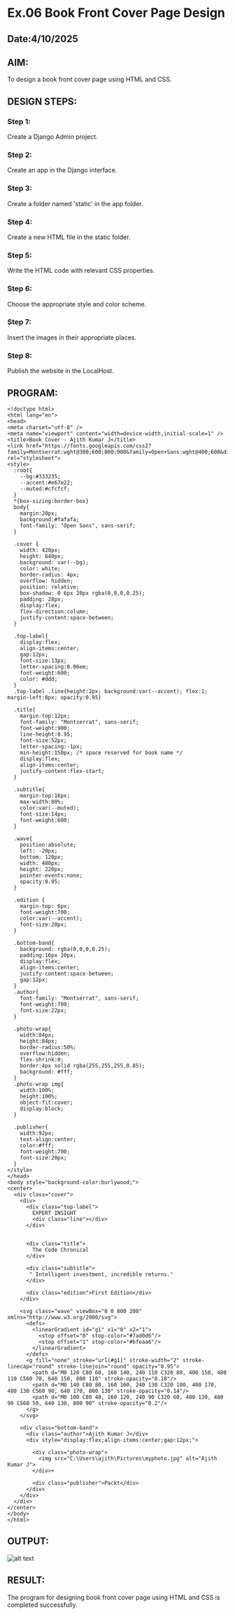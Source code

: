 # Ex.06 Book Front Cover Page Design
## Date:4/10/2025

## AIM:
To design a book front cover page using HTML and CSS.

## DESIGN STEPS:

### Step 1:
Create a Django Admin project.

### Step 2:
Create an app in the Django interface.

### Step 3:
Create a folder named 'static' in the app folder.

### Step 4:
Create a new HTML file in the static folder.

### Step 5:
Write the HTML code with relevant CSS properties.

### Step 6:
Choose the appropriate style and color scheme.

### Step 7:
Insert the images in their appropriate places.

### Step 8:
Publish the website in the LocalHost.

## PROGRAM:
```
<!doctype html>
<html lang="en">
<head>
<meta charset="utf-8" />
<meta name="viewport" content="width=device-width,initial-scale=1" />
<title>Book Cover - Ajith Kumar J</title>
<link href="https://fonts.googleapis.com/css2?family=Montserrat:wght@300;600;800;900&family=Open+Sans:wght@400;600&display=swap" rel="stylesheet">
<style>
  :root{
    --bg:#333235;
    --accent:#e67e22;
    --muted:#cfcfcf;
  }
  *{box-sizing:border-box}
  body{
    margin:20px;
    background:#fafafa;
    font-family: "Open Sans", sans-serif;
  }

  .cover {
    width: 420px;
    height: 640px;
    background: var(--bg);
    color: white;
    border-radius: 4px;
    overflow: hidden;
    position: relative;
    box-shadow: 0 6px 20px rgba(0,0,0,0.25);
    padding: 28px;
    display:flex;
    flex-direction:column;
    justify-content:space-between;
  }

  .top-label{
    display:flex;
    align-items:center;
    gap:12px;
    font-size:13px;
    letter-spacing:0.06em;
    font-weight:600;
    color: #ddd;
  }
  .top-label .line{height:2px; background:var(--accent); flex:1; margin-left:8px; opacity:0.95}

  .title{
    margin-top:12px;
    font-family: "Montserrat", sans-serif;
    font-weight:900;
    line-height:0.95;
    font-size:52px;
    letter-spacing:-1px;
    min-height:150px; /* space reserved for book name */
    display:flex;
    align-items:center;
    justify-content:flex-start;
  }

  .subtitle{
    margin-top:16px;
    max-width:80%;
    color:var(--muted);
    font-size:14px;
    font-weight:600;
  }

  .wave{
    position:absolute;
    left: -20px;
    bottom: 120px;
    width: 480px;
    height: 220px;
    pointer-events:none;
    opacity:0.95;
  }

  .edition {
    margin-top: 6px;
    font-weight:700;
    color:var(--accent);
    font-size:20px;
  }

  .bottom-band{
    background: rgba(0,0,0,0.25);
    padding:16px 20px;
    display:flex;
    align-items:center;
    justify-content:space-between;
    gap:12px;
  }
  .author{
    font-family: "Montserrat", sans-serif;
    font-weight:700;
    font-size:22px;
  }

  .photo-wrap{
    width:84px;
    height:84px;
    border-radius:50%;
    overflow:hidden;
    flex-shrink:0;
    border:4px solid rgba(255,255,255,0.85);
    background: #fff;
  }
  .photo-wrap img{
    width:100%;
    height:100%;
    object-fit:cover;
    display:block;
  }

  .publisher{
    width:92px;
    text-align:center;
    color:#fff;
    font-weight:700;
    font-size:20px;
  }
</style>
</head>
<body style="background-color:burlywood;">
<center>
  <div class="cover">
    <div>
      <div class="top-label">
        EXPERT INSIGHT
        <div class="line"></div>
      </div>

      
      <div class="title">
        The Code Chronical
      </div>

      <div class="subtitle">
       " Intelligent investment, incredible returns."
      </div>

      <div class="edition">First Edition</div>
    </div>

    <svg class="wave" viewBox="0 0 800 200" xmlns="http://www.w3.org/2000/svg">
      <defs>
        <linearGradient id="g1" x1="0" x2="1">
          <stop offset="0" stop-color="#7ad0d6"/>
          <stop offset="1" stop-color="#bfeaa6"/>
        </linearGradient>
      </defs>
      <g fill="none" stroke="url(#g1)" stroke-width="2" stroke-linecap="round" stroke-linejoin="round" opacity="0.95">
        <path d="M0 120 C80 60, 160 140, 240 110 C320 80, 400 150, 480 110 C560 70, 640 150, 800 110" stroke-opacity="0.18"/>
        <path d="M0 140 C80 80, 160 160, 240 130 C320 100, 400 170, 480 130 C560 90, 640 170, 800 130" stroke-opacity="0.14"/>
        <path d="M0 100 C80 40, 160 120, 240 90 C320 60, 400 130, 480 90 C560 50, 640 130, 800 90" stroke-opacity="0.2"/>
      </g>
    </svg>

    <div class="bottom-band">
      <div class="author">Ajith Kumar J</div>
      <div style="display:flex;align-items:center;gap:12px;">
        
        <div class="photo-wrap">
          <img src="C:\Users\ajith\Pictures\myphoto.jpg" alt="Ajith Kumar J">
        </div>+
        
        <div class="publisher">Packt</div>
      </div>
    </div>
  </div>
</center>
</body>
</html>
```


## OUTPUT:
![alt text](<Screenshot 2025-10-04 144739.png>)


## RESULT:
The program for designing book front cover page using HTML and CSS is completed successfully.
